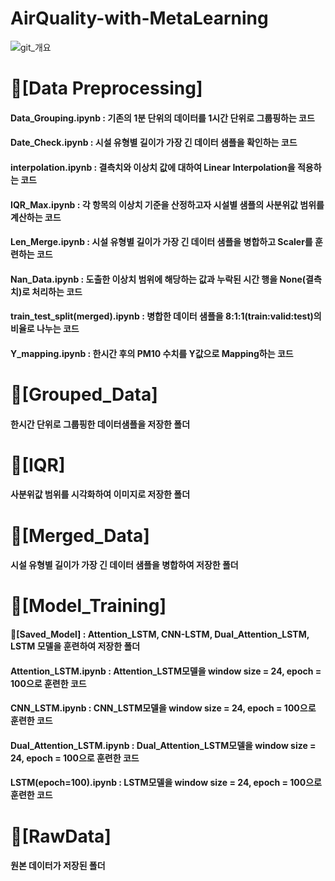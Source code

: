 # AirQuality-with-MetaLearning

![git_개요](https://github.com/me11ong/AirQuality-with-MetaLearning/assets/121924879/ef80d3ac-75ab-4ddf-b56b-06c5779cf0a6)


# 📁[Data Preprocessing]
#### Data_Grouping.ipynb : 기존의 1분 단위의 데이터를 1시간 단위로 그룹핑하는 코드
#### Date_Check.ipynb : 시설 유형별 길이가 가장 긴 데이터 샘플을 확인하는 코드
#### interpolation.ipynb : 결측치와 이상치 값에 대하여 Linear Interpolation을 적용하는 코드
#### IQR_Max.ipynb : 각 항목의 이상치 기준을 산정하고자 시설별 샘플의 사분위값 범위를 계산하는 코드
#### Len_Merge.ipynb : 시설 유형별 길이가 가장 긴 데이터 샘플을 병합하고 Scaler를 훈련하는 코드
#### Nan_Data.ipynb : 도출한 이상치 범위에 해당하는 값과 누락된 시간 행을 None(결측치)로 처리하는 코드
#### train_test_split(merged).ipynb : 병합한 데이터 샘플을 8:1:1(train:valid:test)의 비율로 나누는 코드
#### Y_mapping.ipynb : 한시간 후의 PM10 수치를 Y값으로 Mapping하는 코드

# 📁[Grouped_Data]
#### 한시간 단위로 그룹핑한 데이터샘플을 저장한 폴더

# 📁[IQR]
#### 사분위값 범위를 시각화하여 이미지로 저장한 폴더

# 📁[Merged_Data]
#### 시설 유형별 길이가 가장 긴 데이터 샘플을 병합하여 저장한 폴더

# 📁[Model_Training]
#### 📁[Saved_Model] : Attention_LSTM, CNN-LSTM, Dual_Attention_LSTM, LSTM 모델을 훈련하여 저장한 폴더
#### Attention_LSTM.ipynb : Attention_LSTM모델을 window size = 24, epoch = 100으로 훈련한 코드
#### CNN_LSTM.ipynb : CNN_LSTM모델을 window size = 24, epoch = 100으로 훈련한 코드
#### Dual_Attention_LSTM.ipynb : Dual_Attention_LSTM모델을 window size = 24, epoch = 100으로 훈련한 코드
#### LSTM(epoch=100).ipynb : LSTM모델을 window size = 24, epoch = 100으로 훈련한 코드

# 📁[RawData]
#### 원본 데이터가 저장된 폴더 

